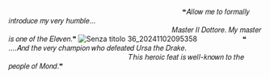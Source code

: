 
⠀⠀ ⠀⠀⠀⠀⠀⠀⠀ ⠀⠀⠀⠀⠀⠀⠀⠀ ⠀⠀⠀⠀⠀⠀⠀⠀ ⠀⠀⠀⠀⠀⠀⠀❝𝐴𝑙𝑙𝑜𝑤 𝑚𝑒 𝑡𝑜 𝑓𝑜𝑟𝑚𝑎𝑙𝑙𝑦 𝑖𝑛𝑡𝑟𝑜𝑑𝑢𝑐𝑒 𝑚𝑦 𝑣𝑒𝑟𝑦 𝘩𝑢𝑚𝑏𝑙𝑒...  
⠀⠀ ⠀⠀ ⠀⠀⠀⠀⠀⠀⠀⠀ ⠀⠀⠀⠀⠀⠀⠀⠀ ⠀⠀⠀⠀⠀⠀⠀⠀⠀⠀𝑀𝑎𝑠𝑡𝑒𝑟 𝐼𝑙 𝐷𝑜𝑡𝑡𝑜𝑟𝑒. 𝑀𝑦 𝑚𝑎𝑠𝑡𝑒𝑟 𝑖𝑠 𝑜𝑛𝑒 𝑜𝑓 𝑡𝘩𝑒 𝐸𝑙𝑒𝑣𝑒𝑛.❞
![Senza titolo 36_20241102095358](https://github.com/user-attachments/assets/f9c97f07-a806-441d-9c3e-6d6248fd868f)
⠀⠀ ⠀⠀⠀⠀⠀⠀❝ ....𝐴𝑛𝑑 𝑡𝘩𝑒 𝑣𝑒𝑟𝑦 𝑐𝘩𝑎𝑚𝑝𝑖𝑜𝑛 𝑤𝘩𝑜 𝑑𝑒𝑓𝑒𝑎𝑡𝑒𝑑 𝑈𝑟𝑠𝑎 𝑡𝘩𝑒 𝐷𝑟𝑎𝑘𝑒.⠀⠀ ⠀⠀⠀⠀⠀⠀⠀⠀ ⠀⠀⠀⠀⠀⠀⠀⠀ ⠀⠀⠀⠀⠀⠀
⠀⠀ ⠀⠀⠀⠀⠀⠀𝑇𝘩𝑖𝑠 𝘩𝑒𝑟𝑜𝑖𝑐 𝑓𝑒𝑎𝑡 𝑖𝑠 𝑤𝑒𝑙𝑙-𝑘𝑛𝑜𝑤𝑛 𝑡𝑜 𝑡𝘩𝑒 𝑝𝑒𝑜𝑝𝑙𝑒 𝑜𝑓 𝑀𝑜𝑛𝑑.❞


